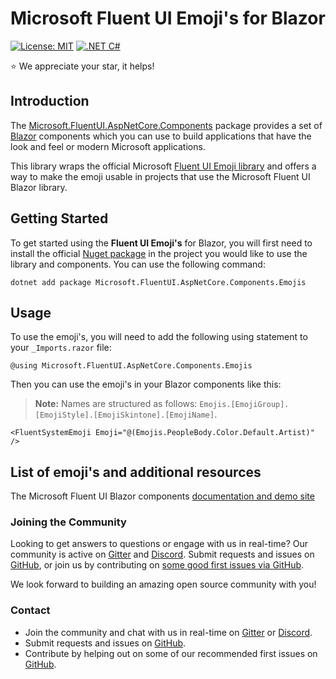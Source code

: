 # Microsoft Fluent UI Emoji's for Blazor

[![License: MIT](https://img.shields.io/badge/License-MIT-yellow.svg)](https://opensource.org/licenses/MIT)
[![.NET C#](https://img.shields.io/badge/.NET-C%23-blue)](https://docs.microsoft.com/en-us/dotnet/csharp/)

:star:  We appreciate your star, it helps!

## Introduction

The [Microsoft.FluentUI.AspNetCore.Components](https://github.com/microsoft/fluentui-blazor) package provides
a set of [Blazor](https://blazor.net) components which you can use to build applications
that have the look and feel or modern Microsoft applications.

This library wraps the official Microsoft [Fluent UI Emoji library](https://github.com/microsoft/fluentui-emoji)
and offers a way to make the emoji usable in projects that use the Microsoft Fluent UI Blazor library.

## Getting Started

To get started using the **Fluent UI Emoji's** for Blazor, you will first need 
to install the official [Nuget package](https://www.nuget.org/packages/Microsoft.FluentUI.AspNetCore.Components.Emojis/)
in the project you would like to use the library and components. You can use the following command:

```shell
dotnet add package Microsoft.FluentUI.AspNetCore.Components.Emojis
```

## Usage

To use the emoji's, you will need to add the following using statement to your `_Imports.razor` file:

```razor
@using Microsoft.FluentUI.AspNetCore.Components.Emojis
```

Then you can use the emoji's in your Blazor components like this:

> **Note:** Names are structured as follows: `Emojis.[EmojiGroup].[EmojiStyle].[EmojiSkintone].[EmojiName]`.

```razor
<FluentSystemEmoji Emoji="@(Emojis.PeopleBody.Color.Default.Artist)" />
```

## List of emoji's and additional resources

The Microsoft Fluent UI Blazor components [documentation and demo site](https://www.fluentui-blazor.net)


### Joining the Community

Looking to get answers to questions or engage with us in real-time? Our community is  active on [Gitter](https://app.gitter.im/#/room/#fluentui-blazor:gitter.im) and [Discord](https://discord.gg/FcSNfg4). Submit requests 
and issues on [GitHub](https://github.com/microsoft/blazor-fluentui/issues/new/choose), or join us by contributing on [some good first issues via GitHub](https://github.com/microsoft/fluentui-blazor/labels/community:good-first-issue).

We look forward to building an amazing open source community with you!

### Contact

* Join the community and chat with us in real-time on [Gitter](https://app.gitter.im/#/room/#fluentui-blazor:gitter.im) or [Discord](https://discord.gg/FcSNfg4).
* Submit requests and issues on [GitHub](https://github.com/microsoft/fluentui-blazor/issues/new/choose).
* Contribute by helping out on some of our recommended first issues on [GitHub](https://github.com/microsoft/fluentui-blazor/labels/community:good-first-issue).
